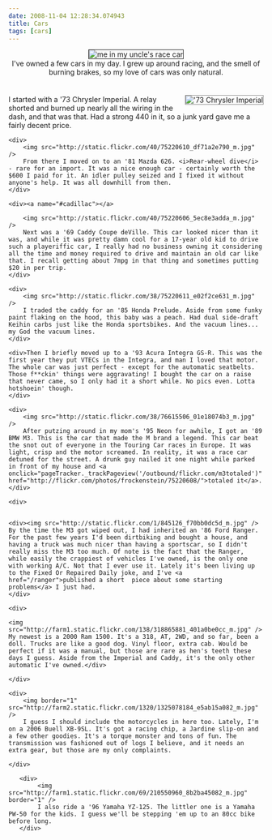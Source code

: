 ```yaml
---
date: 2008-11-04 12:28:34.074943
title: Cars
tags: [cars]
---
```

<style type="text/css">
#cars-intro { text-align: center; }
#cars div { margin-top: 20px; overflow: hidden; }
#cars div img { float: right; margin-left: 20px; border: 1px solid #888; }
</style>
<div id="cars-intro">
	<img alt="me in my uncle's race car" src="http://static.flickr.com/32/45303437_eef6773b33_m.jpg" align="middle" border="1" hspace="8" />
    	<br />I've owned a few cars in my day. I grew up around racing, and the smell of burning brakes, so my love of cars was only natural.<br /><br />
</div>
	
<div id="cars">
	<div>
		<img alt="'73 Chrysler Imperial"  src="http://static.flickr.com/37/75220609_d78df722e4_m.jpg" />
		I started with a '73 Chrysler Imperial. A relay shorted and burned up nearly all the wiring in the dash, and that was that. Had a strong 440 in it, so a junk yard gave me a fairly decent price.
	</div>
	
	<div>
		<img src="http://static.flickr.com/40/75220610_df71a2e790_m.jpg" />
		From there I moved on to an '81 Mazda 626. <i>Rear-wheel dive</i> - rare for an import. It was a nice enough car - certainly worth the $600 I paid for it. An idler pulley seized and I fixed it without anyone's help. It was all downhill from then.
	</div>
	
	<div><a name="#cadillac"></a>
	
		<img src="http://static.flickr.com/40/75220606_5ec8e3adda_m.jpg" />
		Next was a '69 Caddy Coupe deVille. This car looked nicer than it was, and while it was pretty damn cool for a 17-year old kid to drive such a playeriffic car, I really had no business owning it considering all the time and money required to drive and maintain an old car like that. I recall getting about 7mpg in that thing and sometimes putting $20 in per trip.
	</div>
	
	<div>
		<img src="http://static.flickr.com/38/75220611_e02f2ce631_m.jpg" />
		I traded the caddy for an '85 Honda Prelude. Aside from some funky paint flaking on the hood, this baby was a peach. Had dual side-draft Keihin carbs just like the Honda sportsbikes. And the vacuum lines... my God the vacuum lines.
	</div>
	
	<div>Then I briefly moved up to a '93 Acura Integra GS-R. This was the first year they put VTECs in the Integra, and man I loved that motor. The whole car was just perfect - except for the automatic seatbelts. Those f**ckin' things were aggravating! I bought the car on a raise that never came, so I only had it a short while. No pics even. Lotta hotshoein' though.
	</div>
	
	<div>
		<img src="http://static.flickr.com/38/76615506_01e18074b3_m.jpg" />
		After putzing around in my mom's '95 Neon for awhile, I got an '89 BMW M3. This is the car that made the M brand a legend. This car beat the snot out of everyone in the Touring Car races in Europe. It was light, crisp and the motor screamed. In reality, it was a race car detuned for the street. A drunk guy nailed it one night while parked in front of my house and <a onclick="pageTracker._trackPageview('/outbound/flickr.com/m3totaled')" href="http://flickr.com/photos/frockenstein/75220608/">totaled it</a>.
	</div>
	
	<div>
		
		
	<div><img src="http://static.flickr.com/1/845126_f70bb0dc5d_m.jpg" />
	By the time the M3 got wiped out, I had inherited an '86 Ford Ranger. For the past few years I'd been dirtbiking and bought a house, and having a truck was much nicer than having a sportscar, so I didn't really miss the M3 too much. Of note is the fact that the Ranger, while easily the crappiest of vehicles I've owned, is the only one with working A/C. Not that I ever use it. Lately it's been living up to the Fixed Or Repaired Daily joke, and I've <a href="/ranger">published a short  piece about some starting problems</a> I just had.
	</div>

    <div>
	
	<img src="http://farm1.static.flickr.com/138/318865881_401a0be0cc_m.jpg" />
	My newest is a 2000 Ram 1500. It's a 318, AT, 2WD, and so far, been a doll. Trucks are like a good dog. Vinyl floor, extra cab. Would be perfect if it was a manual, but those are rare as hen's teeth these days I guess. Aside from the Imperial and Caddy, it's the only other automatic I've owned.</div>

	</div>
	
	<div>
		<img border="1" src="http://farm2.static.flickr.com/1320/1325078184_e5ab15a082_m.jpg" />
		I guess I should include the motorcycles in here too. Lately, I'm on a 2006 Buell XB-9SL. It's got a racing chip, a Jardine slip-on and a few other goodies. It's a torque monster and tons of fun. The transmission was fashioned out of logs I believe, and it needs an extra gear, but those are my only complaints.

	</div>

       <div>
            <img src="http://farm1.static.flickr.com/69/210550960_8b2ba45082_m.jpg" border="1" />
            I also ride a '96 Yamaha YZ-125. The littler one is a Yamaha PW-50 for the kids. I guess we'll be stepping 'em up to an 80cc bike before long.
       </div>

</div>

<br clear="all" />
<p align="center">
<script type="text/javascript"><!--
google_ad_client = "pub-9671662461133942";
/* wide */
google_ad_slot = "9835460877";
google_ad_width = 468;
google_ad_height = 60;
//-->
</script>
<script type="text/javascript"
src="http://pagead2.googlesyndication.com/pagead/show_ads.js">
</script>
</p>